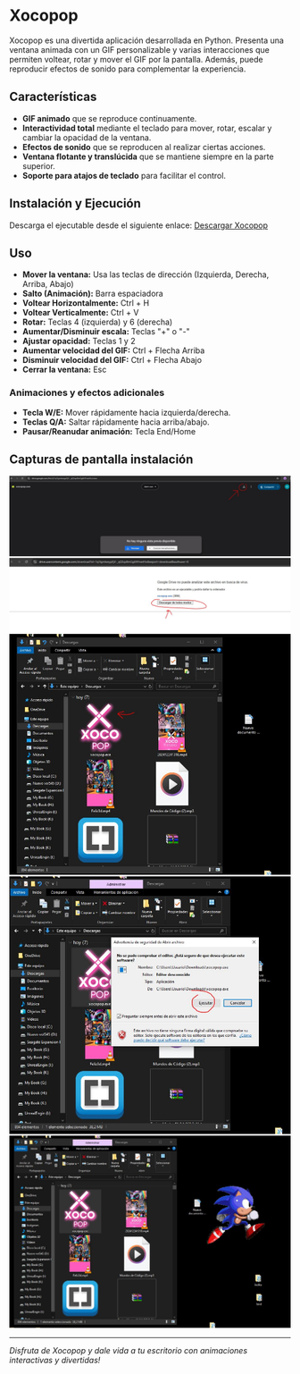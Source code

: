 
# Xocopop

Xocopop es una divertida aplicación desarrollada en Python. Presenta una ventana animada con un GIF personalizable y varias interacciones que permiten voltear, rotar y mover el GIF por la pantalla. Además, puede reproducir efectos de sonido para complementar la experiencia.

## Características
- **GIF animado** que se reproduce continuamente.
- **Interactividad total** mediante el teclado para mover, rotar, escalar y cambiar la opacidad de la ventana.
- **Efectos de sonido** que se reproducen al realizar ciertas acciones.
- **Ventana flotante y translúcida** que se mantiene siempre en la parte superior.
- **Soporte para atajos de teclado** para facilitar el control.





## Instalación y Ejecución
Descarga el ejecutable desde el siguiente enlace:
   [Descargar Xocopop](https://drive.google.com/file/d/1q1lgmIwxypFjV-_qQ5qzBmGg6HFnwtHo/view?usp=sharing)



## Uso

- **Mover la ventana:** Usa las teclas de dirección (Izquierda, Derecha, Arriba, Abajo)
- **Salto (Animación):** Barra espaciadora
- **Voltear Horizontalmente:** Ctrl + H
- **Voltear Verticalmente:** Ctrl + V
- **Rotar:** Teclas 4 (izquierda) y 6 (derecha)
- **Aumentar/Disminuir escala:** Teclas "+" o "-"
- **Ajustar opacidad:** Teclas 1 y 2
- **Aumentar velocidad del GIF:** Ctrl + Flecha Arriba
- **Disminuir velocidad del GIF:** Ctrl + Flecha Abajo
- **Cerrar la ventana:** Esc

### Animaciones y efectos adicionales
- **Tecla W/E:** Mover rápidamente hacia izquierda/derecha.
- **Teclas Q/A:** Saltar rápidamente hacia arriba/abajo.
- **Pausar/Reanudar animación:** Tecla End/Home


## Capturas de pantalla instalación
![Xocopop en acción](Descargar.JPG)
![Xocopop en acción](Descargar1.JPG)
![Xocopop en acción](Descarga2.JPG)
![Xocopop en acción](Descarga3.JPG)
![Xocopop en acción](Descarga4.JPG)



---

_Disfruta de Xocopop y dale vida a tu escritorio con animaciones interactivas y divertidas!_
